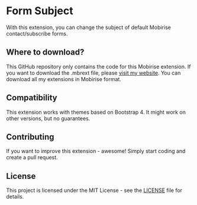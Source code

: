 # Form Subject
With this extension, you can change the subject of default Mobirise contact/subscribe forms.

## Where to download?
This GitHub repository only contains the code for this Mobirise extension. If you want to download the .mbrext file, please [visit my website](https://witsec.nl). You can download all my extensions in Mobirise format.

## Compatibility
This extension works with themes based on Bootstrap 4. It might work on other versions, but no guarantees.

## Contributing
If you want to improve this extension - awesome! Simply start coding and create a pull request.

## License
This project is licensed under the MIT License - see the [LICENSE](LICENSE) file for details.